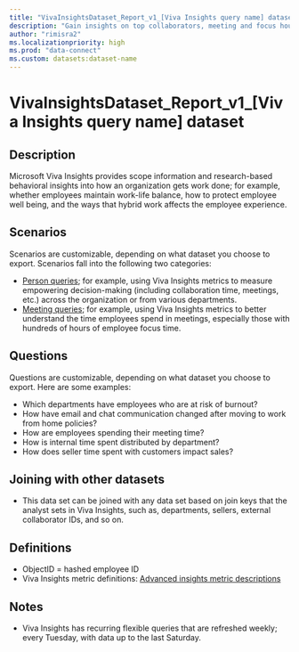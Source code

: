 ```yaml
---
title: "VivaInsightsDataset_Report_v1_[Viva Insights query name] dataset"
description: "Gain insights on top collaborators, meeting and focus hours, and other personal productivity metrics."
author: "rimisra2"
ms.localizationpriority: high
ms.prod: "data-connect"
ms.custom: datasets:dataset-name
---
```


# VivaInsightsDataset_Report_v1_[Viva Insights query name] dataset

## Description

Microsoft Viva Insights provides scope information and research-based behavioral insights into how an organization gets work done; for example, whether employees maintain work-life balance, how to protect employee well being, and the ways that hybrid work affects the employee experience.

## Scenarios

Scenarios are customizable, depending on what dataset you choose to export. Scenarios fall into the following two categories:

- [Person queries](/viva/insights/advanced/analyst/person-query-overview); for example, using Viva Insights metrics to measure empowering decision-making (including collaboration time, meetings, etc.) across the organization or from various departments.
- [Meeting queries](/viva/insights/advanced/analyst/meeting-query); for example, using Viva Insights metrics to better understand the time employees spend in meetings, especially those with hundreds of hours of employee focus time.

## Questions

Questions are customizable, depending on what dataset you choose to export. Here are some examples:

-	Which departments have employees who are at risk of burnout?
-	How have email and chat communication changed after moving to work from home policies?
-	How are employees spending their meeting time?
-	How is internal time spent distributed by department?
-	How does seller time spent with customers impact sales?


## Joining with other datasets

-	This data set can be joined with any data set based on join keys that the analyst sets in Viva Insights, such as, departments, sellers, external collaborator IDs, and so on.

## Definitions

-	ObjectID = hashed employee ID
-	Viva Insights metric definitions: [Advanced insights metric descriptions](/viva/insights/advanced/reference/metrics)

## Notes

-	Viva Insights has recurring flexible queries that are refreshed weekly; every Tuesday, with data up to the last Saturday.

